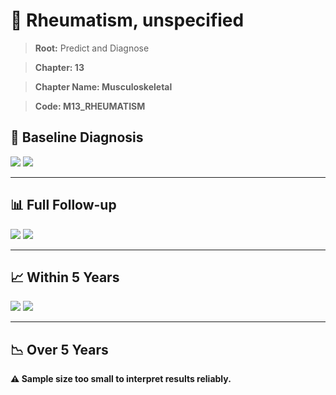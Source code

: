 # 🧬 Rheumatism, unspecified
    
> **Root:** Predict and Diagnose

> **Chapter: 13**

> **Chapter Name: Musculoskeletal**

> **Code: M13_RHEUMATISM**

## 🧪 Baseline Diagnosis

<img src="/Predict/Figures/Baseline/IMP/M13_RHEUMATISM.png" />

<CsvTableIMP src="/Predict/Data/Baseline/IMP/IMP_M13_RHEUMATISM.csv" label="🔍 View full results" />

<img src="/Predict/Figures/Baseline/ROC/M13_RHEUMATISM.png" />

<CsvTableROC src="/Predict/Data/Baseline/EVA/M13_RHEUMATISM.csv" label="🔍 View full results" />

---

## 📊 Full Follow-up

<img src="/Predict/Figures/ALL/IMP/M13_RHEUMATISM.png" />

<CsvTableIMP src="/Predict/Data/ALL/IMP/IMP_M13_RHEUMATISM.csv" label="🔍 View full results" />

<img src="/Predict/Figures/ALL/ROC/M13_RHEUMATISM.png" />

<CsvTableROC src="/Predict/Data/ALL/EVA/M13_RHEUMATISM.csv" label="🔍 View full results" />

---

## 📈 Within 5 Years

<img src="/Predict/Figures/FYears/IMP/M13_RHEUMATISM.png" />

<CsvTableIMP src="/Predict/Data/FYears/IMP/IMP_M13_RHEUMATISM.csv" label="🔍 View full results" />

<img src="/Predict/Figures/FYears/ROC/M13_RHEUMATISM.png" />

<CsvTableROC src="/Predict/Data/FYears/EVA/M13_RHEUMATISM.csv" label="🔍 View full results" />

---

## 📉 Over 5 Years

**⚠️ Sample size too small to interpret results reliably.**
